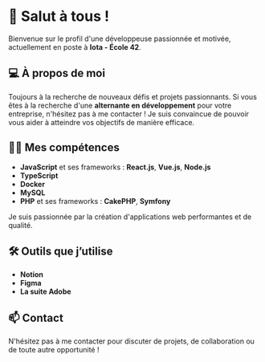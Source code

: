 # 👋 Salut à tous !

Bienvenue sur le profil d'une développeuse passionnée et motivée, actuellement en poste à **Iota - École 42**.

## 💻 À propos de moi
Toujours à la recherche de nouveaux défis et projets passionnants. Si vous êtes à la recherche d'une **alternante en développement** pour votre entreprise, n'hésitez pas à me contacter ! Je suis convaincue de pouvoir vous aider à atteindre vos objectifs de manière efficace.

## 👨‍💻 Mes compétences
- **JavaScript** et ses frameworks : **React.js**, **Vue.js**, **Node.js**
- **TypeScript**
- **Docker**
- **MySQL**
- **PHP** et ses frameworks : **CakePHP**, **Symfony**

Je suis passionnée par la création d'applications web performantes et de qualité.

## 🛠️ Outils que j’utilise
- **Notion**
- **Figma**
- **La suite Adobe**

## 📫 Contact
N'hésitez pas à me contacter pour discuter de projets, de collaboration ou de toute autre opportunité !
